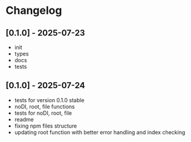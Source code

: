 # Changelog

## [0.1.0] - 2025-07-23

- init
- types
- docs
- tests

## [0.1.0] - 2025-07-24

- tests for version 0.1.0 stable
- noDI, root, file functions
- tests for noDI, root, file
- readme
- fixing npm files structure
- updating root function with better error handling and index checking